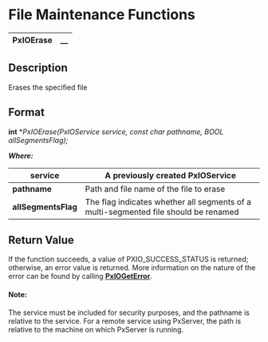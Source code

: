 # File Maintenance Functions 

**PxIOErase** |  **__**  
---|---  
  
## Description

Erases the specified file

## Format

**int** **PxIOErase(PxIOService service, const char *pathname, BOOL allSegmentsFlag);**

**_Where:_**

**service** |  A previously created PxIOService  
---|---  
**pathname** |  Path and file name of the file to erase  
**allSegmentsFlag** |  The flag indicates whether all segments of a multi-segmented file should be renamed  
  
## Return Value

If the function succeeds, a value of PXIO_SUCCESS_STATUS is returned; otherwise, an error value is returned. More information on the nature of the error can be found by calling **[PxIOGetError](../Error%20Functions/PxIOGetError.md)**.

#### **Note:**  
The service must be included for security purposes, and the pathname is relative to the service. For a remote service using PxServer, the path is relative to the machine on which PxServer is running.
